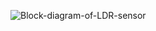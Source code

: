 ![Block-diagram-of-LDR-sensor](https://user-images.githubusercontent.com/101033786/163795994-fdfb0633-6aa2-4d1b-af65-ed7070ed15d6.png)


